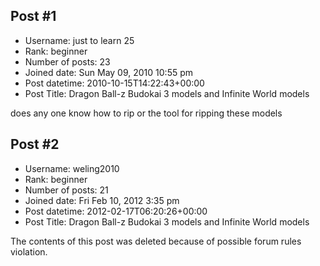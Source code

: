 ## Post #1
- Username: just to learn 25
- Rank: beginner
- Number of posts: 23
- Joined date: Sun May 09, 2010 10:55 pm
- Post datetime: 2010-10-15T14:22:43+00:00
- Post Title: Dragon Ball-z Budokai 3 models and Infinite World models

does any one know how to rip or the tool for ripping these models
## Post #2
- Username: weling2010
- Rank: beginner
- Number of posts: 21
- Joined date: Fri Feb 10, 2012 3:35 pm
- Post datetime: 2012-02-17T06:20:26+00:00
- Post Title: Dragon Ball-z Budokai 3 models and Infinite World models

The contents of this post was deleted because of possible forum rules violation.
